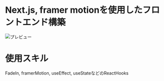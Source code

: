 # Next.js, framer motionを使用したフロントエンド構築
![プレビュー](Videotogif.gif)

# 使用スキル
FadeIn, framerMotion, useEffect, useStateなどのReactHooks


